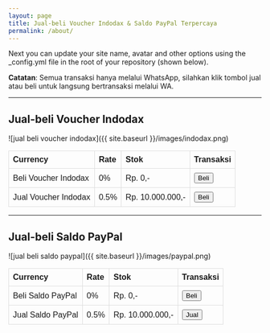 ```yaml
---
layout: page
title: Jual-beli Voucher Indodax & Saldo PayPal Terpercaya
permalink: /about/
---
```


<style>
table {
  font-family: arial, sans-serif;
  border-collapse: collapse;
  width: 100%;
}

td, th {
  border: 1px solid #dddddd;
  text-align: left;
  padding: 8px;
}
</style>

Next you can update your site name, avatar and other options using the _config.yml file in the root of your repository (shown below).

<b>Catatan</b>: Semua transaksi hanya melalui WhatsApp, silahkan klik tombol jual atau beli untuk langsung bertransaksi melalui WA.

---
## Jual-beli Voucher Indodax
![jual beli voucher indodax]({{ site.baseurl }}/images/indodax.png)

|<b>Currency|<b>Rate|<b>Stok|<b>Transaksi|
|---	|---  |---	|---	|
|Beli Voucher Indodax|0%|Rp. 0,-|<input type="button" value="Beli" onclick="window.location.href='https://wa.me/628988651075?text=Saya%20mau%20beli%20voucher%20Indodax%20linktonk.org'" />|
|Jual Voucher Indodax|0.5%|Rp. 10.000.000,-|<input type="button" value="Beli" onclick="window.location.href='https://wa.me/628988651075?text=Saya%20mau%20beli%20voucher%20Indodax%20linktonk.org'" />|

---
## Jual-beli Saldo PayPal
![jual beli saldo paypal]({{ site.baseurl }}/images/paypal.png)

|<b>Currency|<b>Rate|<b>Stok|<b>Transaksi|
|---	|---  |---	|---	|
|Beli Saldo PayPal|0%|Rp. 0,-|<input type="button" value="Beli" onclick="window.location.href='https://wa.me/628988651075?text=Saya%20mau%20beli%20voucher%20Indodax%20linktonk.org'" />|
|Jual Saldo PayPal|0.5%|Rp. 10.000.000,-|<button name="button" onclick="https://wa.me/628988651075?text=Saya%20mau%20jual%20voucher%20Indodax%20linktonk.org">Jual</button>|
